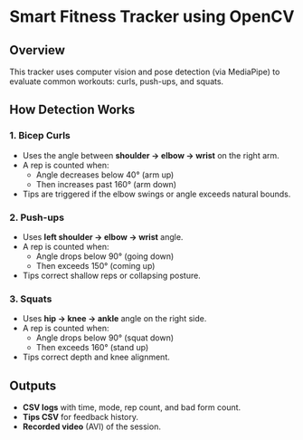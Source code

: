 # Smart Fitness Tracker using OpenCV 

## Overview
This tracker uses computer vision and pose detection (via MediaPipe) to evaluate common workouts: curls, push-ups, and squats.

## How Detection Works

### 1. Bicep Curls
- Uses the angle between **shoulder → elbow → wrist** on the right arm.
- A rep is counted when:
  - Angle decreases below 40° (arm up)
  - Then increases past 160° (arm down)
- Tips are triggered if the elbow swings or angle exceeds natural bounds.

### 2. Push-ups
- Uses **left shoulder → elbow → wrist** angle.
- A rep is counted when:
  - Angle drops below 90° (going down)
  - Then exceeds 150° (coming up)
- Tips correct shallow reps or collapsing posture.

### 3. Squats
- Uses **hip → knee → ankle** angle on the right side.
- A rep is counted when:
  - Angle drops below 90° (squat down)
  - Then exceeds 160° (stand up)
- Tips correct depth and knee alignment.

## Outputs
- **CSV logs** with time, mode, rep count, and bad form count.
- **Tips CSV** for feedback history.
- **Recorded video** (AVI) of the session.
